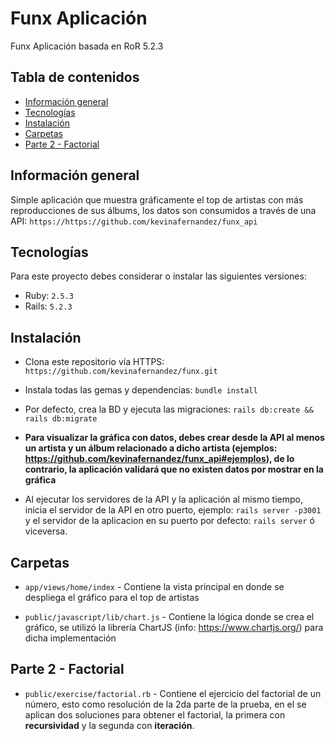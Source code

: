 # Funx Aplicación

Funx Aplicación basada en RoR 5.2.3

## Tabla de contenidos
* [Información general](#información-general)
* [Tecnologías](#tecnologías)
* [Instalación](#instalación) 
* [Carpetas](#carpetas)
* [Parte 2 - Factorial](#factorial)

## Información general

Simple aplicación que muestra gráficamente el top de artistas con más reproducciones de sus álbums, los datos son consumidos a través de una API: `https://https://github.com/kevinafernandez/funx_api`
	
## Tecnologías

Para este proyecto debes considerar o instalar las siguientes versiones:
  * Ruby: `2.5.3`
  * Rails: `5.2.3`

## Instalación

* Clona este repositorio vía HTTPS: `https://github.com/kevinafernandez/funx.git`

* Instala todas las gemas y dependencias: `bundle install`

* Por defecto, crea la BD y ejecuta las migraciones: `rails db:create && rails db:migrate`

* **Para visualizar la gráfica con datos, debes crear desde la API al menos un artista y un álbum relacionado a dicho artista (ejemplos: https://github.com/kevinafernandez/funx_api#ejemplos), de lo contrario, la aplicación validará que no existen datos por mostrar en la gráfica**

* Al ejecutar los servidores de la API y la aplicación al mismo tiempo, inicia el servidor de la API en otro puerto, ejemplo: `rails server -p3001` y el servidor de la aplicacion en su puerto por defecto: `rails server` ó viceversa.

## Carpetas

* `app/views/home/index` - Contiene la vista principal en donde se despliega el gráfico para el top de artistas

* `public/javascript/lib/chart.js` - Contiene la lógica donde se crea el gráfico, se utilizó la librería ChartJS (info: https://www.chartjs.org/) para dicha implementación

## Parte 2 - Factorial

* `public/exercise/factorial.rb` - Contiene el ejercicio del factorial de un número, esto como resolución de la 2da parte de la prueba, en el se aplican dos soluciones para obtener el factorial, la primera con **recursividad** y la segunda con **iteración**.